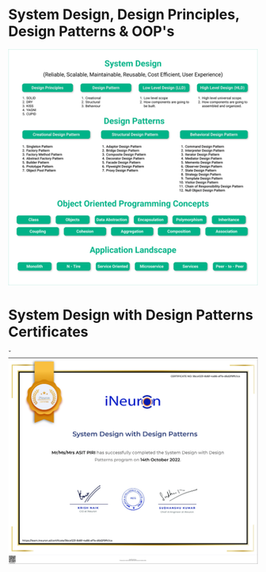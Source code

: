 # System Design, Design Principles, Design Patterns &amp; OOP's 

![img](images/SystemDesign.png)


# System Design with Design Patterns Certificates
ˇ
![img](images/SystemDesign_with_DesignPatterns_Certificate.png)
